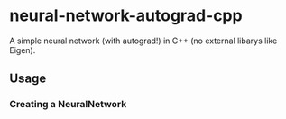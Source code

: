# neural-network-autograd-cpp
A simple neural network (with autograd!) in C++ (no external libarys like Eigen).

## Usage

### Creating a NeuralNetwork

